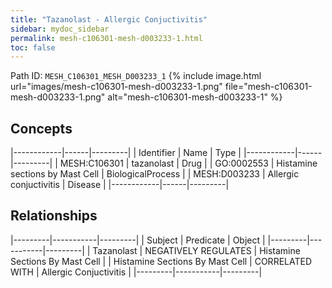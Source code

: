 ```yaml
---
title: "Tazanolast - Allergic Conjuctivitis"
sidebar: mydoc_sidebar
permalink: mesh-c106301-mesh-d003233-1.html
toc: false 
---
```



Path ID: `MESH_C106301_MESH_D003233_1`
{% include image.html url="images/mesh-c106301-mesh-d003233-1.png" file="mesh-c106301-mesh-d003233-1.png" alt="mesh-c106301-mesh-d003233-1" %}

## Concepts

|------------|------|---------|
| Identifier | Name | Type    |
|------------|------|---------|
| MESH:C106301 | tazanolast | Drug |
| GO:0002553 | Histamine sections by Mast Cell | BiologicalProcess |
| MESH:D003233 | Allergic conjuctivitis | Disease |
|------------|------|---------|

## Relationships

|---------|-----------|---------|
| Subject | Predicate | Object  |
|---------|-----------|---------|
| Tazanolast | NEGATIVELY REGULATES | Histamine Sections By Mast Cell |
| Histamine Sections By Mast Cell | CORRELATED WITH | Allergic Conjuctivitis |
|---------|-----------|---------|
